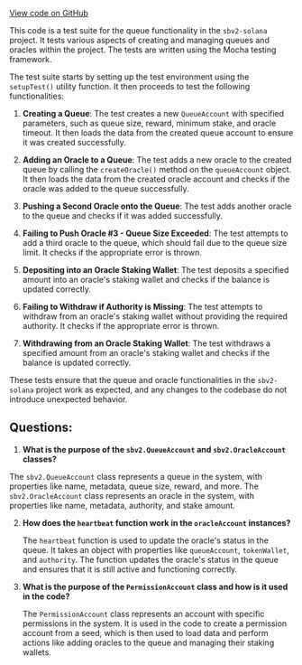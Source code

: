 [View code on GitHub](https://github.com/switchboard-xyz/sbv2-solana/blob/master/javascript/solana.js/test/queue.spec.ts)

This code is a test suite for the queue functionality in the `sbv2-solana` project. It tests various aspects of creating and managing queues and oracles within the project. The tests are written using the Mocha testing framework.

The test suite starts by setting up the test environment using the `setupTest()` utility function. It then proceeds to test the following functionalities:

1. **Creating a Queue**: The test creates a new `QueueAccount` with specified parameters, such as queue size, reward, minimum stake, and oracle timeout. It then loads the data from the created queue account to ensure it was created successfully.

2. **Adding an Oracle to a Queue**: The test adds a new oracle to the created queue by calling the `createOracle()` method on the `queueAccount` object. It then loads the data from the created oracle account and checks if the oracle was added to the queue successfully.

3. **Pushing a Second Oracle onto the Queue**: The test adds another oracle to the queue and checks if it was added successfully.

4. **Failing to Push Oracle #3 - Queue Size Exceeded**: The test attempts to add a third oracle to the queue, which should fail due to the queue size limit. It checks if the appropriate error is thrown.

5. **Depositing into an Oracle Staking Wallet**: The test deposits a specified amount into an oracle's staking wallet and checks if the balance is updated correctly.

6. **Failing to Withdraw if Authority is Missing**: The test attempts to withdraw from an oracle's staking wallet without providing the required authority. It checks if the appropriate error is thrown.

7. **Withdrawing from an Oracle Staking Wallet**: The test withdraws a specified amount from an oracle's staking wallet and checks if the balance is updated correctly.

These tests ensure that the queue and oracle functionalities in the `sbv2-solana` project work as expected, and any changes to the codebase do not introduce unexpected behavior.
## Questions: 
 1. **What is the purpose of the `sbv2.QueueAccount` and `sbv2.OracleAccount` classes?**

   The `sbv2.QueueAccount` class represents a queue in the system, with properties like name, metadata, queue size, reward, and more. The `sbv2.OracleAccount` class represents an oracle in the system, with properties like name, metadata, authority, and stake amount.

2. **How does the `heartbeat` function work in the `oracleAccount` instances?**

   The `heartbeat` function is used to update the oracle's status in the queue. It takes an object with properties like `queueAccount`, `tokenWallet`, and `authority`. The function updates the oracle's status in the queue and ensures that it is still active and functioning correctly.

3. **What is the purpose of the `PermissionAccount` class and how is it used in the code?**

   The `PermissionAccount` class represents an account with specific permissions in the system. It is used in the code to create a permission account from a seed, which is then used to load data and perform actions like adding oracles to the queue and managing their staking wallets.